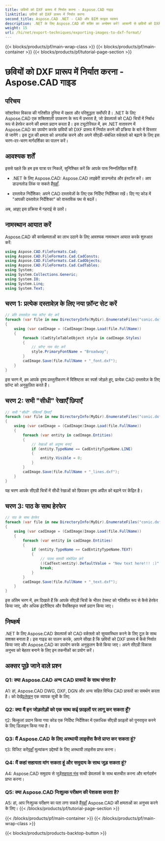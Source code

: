 ```yaml
---
title: छवियों को DXF प्रारूप में निर्यात करना - Aspose.CAD गाइड
linktitle: छवियों को DXF प्रारूप में निर्यात करना
second_title: Aspose.CAD .NET - CAD और BIM फ़ाइल स्वरूप
description: .NET के लिए Aspose.CAD की शक्ति का अन्वेषण करें! आसानी से छवियों को DXF प्रारूप में निर्यात करना सीखें। सटीकता और दक्षता के साथ अपने सीएडी विकास को बढ़ाएं।
weight: 15
url: /hi/net/export-techniques/exporting-images-to-dxf-format/
---
```


{{< blocks/products/pf/main-wrap-class >}}
{{< blocks/products/pf/main-container >}}
{{< blocks/products/pf/tutorial-page-section >}}

# छवियों को DXF प्रारूप में निर्यात करना - Aspose.CAD गाइड

## परिचय

सॉफ़्टवेयर विकास की गतिशील दुनिया में दक्षता और परिशुद्धता सर्वोपरि है। .NET के लिए Aspose.CAD एक शक्तिशाली उपकरण के रूप में उभरता है, जो डेवलपर्स को CAD चित्रों में निर्बाध रूप से हेरफेर करने की क्षमता प्रदान करता है। इस ट्यूटोरियल में, हम .NET वातावरण में Aspose.CAD का उपयोग करके छवियों को DXF प्रारूप में निर्यात करने की प्रक्रिया के बारे में विस्तार से जानेंगे। इस टूल की क्षमता को अनलॉक करने और अपने सीएडी-संबंधित वर्कफ़्लो को बढ़ाने के लिए इस चरण-दर-चरण मार्गदर्शिका का पालन करें।

## आवश्यक शर्तें

इससे पहले कि हम इस यात्रा पर निकलें, सुनिश्चित करें कि आपके पास निम्नलिखित शर्तें हैं:

-  .NET के लिए Aspose.CAD: Aspose.CAD लाइब्रेरी डाउनलोड और इंस्टॉल करें। आप डाउनलोड लिंक पा सकते हैं[यहाँ](https://releases.aspose.com/cad/net/).

- दस्तावेज़ निर्देशिका: अपने CAD दस्तावेज़ों के लिए एक निर्दिष्ट निर्देशिका रखें। दिए गए कोड में "आपकी दस्तावेज़ निर्देशिका" को वास्तविक पथ से बदलें।

अब, आइए इस प्रक्रिया में गहराई से उतरें।

## नामस्थान आयात करें

Aspose.CAD की कार्यक्षमताओं का लाभ उठाने के लिए आवश्यक नामस्थान आयात करके शुरुआत करें:

```csharp
using Aspose.CAD.FileFormats.Cad;
using Aspose.CAD.FileFormats.Cad.CadConsts;
using Aspose.CAD.FileFormats.Cad.CadObjects;
using Aspose.CAD.FileFormats.Cad.CadTables;
using System;
using System.Collections.Generic;
using System.IO;
using System.Linq;
using System.Text;
```

## चरण 1: प्रत्येक दस्तावेज़ के लिए नया फ़ॉन्ट सेट करें

```csharp
// प्रति दस्तावेज़ नया फ़ॉन्ट सेट करें
foreach (var file in new DirectoryInfo(MyDir).EnumerateFiles("conic.dxf"))
{
    using (var cadImage = (CadImage)Image.Load(file.FullName))
    {
        foreach (CadStyleTableObject style in cadImage.Styles)
        {
            // फ़ॉन्ट नाम सेट करें
            style.PrimaryFontName = "Broadway";
        }
        cadImage.Save(file.FullName + "_font.dxf");
    }
}
```

इस चरण में, हम आपके दृश्य प्रस्तुतीकरण में विशिष्टता का स्पर्श जोड़ते हुए, प्रत्येक CAD दस्तावेज़ के लिए फ़ॉन्ट को अनुकूलित करते हैं।

## चरण 2: सभी "सीधी" रेखाएँ छिपाएँ

```csharp
// सभी "सीधी" पंक्तियाँ छिपाएँ
foreach (var file in new DirectoryInfo(MyDir).EnumerateFiles("conic.dxf"))
{
    using (var cadImage = (CadImage)Image.Load(file.FullName))
    {
        foreach (var entity in cadImage.Entities)
        {
            // रेखाओं को अदृश्य बनाएं
            if (entity.TypeName == CadEntityTypeName.LINE)
            {
                entity.Visible = 0;
            }
        }
        cadImage.Save(file.FullName + "_lines.dxf");
    }
}
```

यह चरण आपके सीएडी चित्रों में सीधी रेखाओं को छिपाकर दृश्य अपील को बढ़ाने पर केंद्रित है।

## चरण 3: पाठ के साथ हेरफेर

```csharp
// पाठ के साथ हेरफेर
foreach (var file in new DirectoryInfo(MyDir).EnumerateFiles("conic.dxf"))
{
    using (var cadImage = (CadImage)Image.Load(file.FullName))
    {
        foreach (var entity in cadImage.Entities)
        {
            if (entity.TypeName == CadEntityTypeName.TEXT)
            {
                // पाठ्य सामग्री संशोधित करें
                ((CadText)entity).DefaultValue = "New text here!!! :)";
                break;
            }
        }
        cadImage.Save(file.FullName + "_text.dxf");
    }
}
```

इस अंतिम चरण में, हम दिखाते हैं कि आपके सीएडी चित्रों के भीतर टेक्स्ट को गतिशील रूप से कैसे हेरफेर किया जाए, और अधिक इंटरैक्टिव और वैयक्तिकृत स्पर्श प्रदान किया जाए।

## निष्कर्ष

.NET के लिए Aspose.CAD डेवलपर्स को CAD वर्कफ़्लो को सुव्यवस्थित करने के लिए टूल के साथ सशक्त बनाता है। इस गाइड का पालन करके, आपने सीखा है कि छवियों को DXF प्रारूप में कैसे निर्यात किया जाए और Aspose.CAD का उपयोग करके अनुकूलन कैसे किया जाए। अपने सीएडी विकास अनुभव को बेहतर बनाने के लिए इन तकनीकों का प्रयोग करें।

## अक्सर पूछे जाने वाले प्रश्न

### Q1: क्या Aspose.CAD अन्य CAD प्रारूपों के साथ संगत है?

 A1: हां, Aspose.CAD DWG, DXF, DGN और अन्य सहित विभिन्न CAD प्रारूपों का समर्थन करता है। को देखें[प्रलेखन](https://reference.aspose.com/cad/net/) एक व्यापक सूची के लिए.

### Q2: क्या मैं इन जोड़तोड़ों को एक साथ कई फ़ाइलों पर लागू कर सकता हूँ?

ए2: बिल्कुल! प्रदान किया गया कोड एक निर्दिष्ट निर्देशिका में एकाधिक सीएडी फ़ाइलों को पुनरावृत्त करने के लिए डिज़ाइन किया गया है।

### Q3: मैं Aspose.CAD के लिए अस्थायी लाइसेंस कैसे प्राप्त कर सकता हूं?

 ए3: विजिट करें[यहाँ](https://purchase.aspose.com/temporary-license/) मूल्यांकन उद्देश्यों के लिए अस्थायी लाइसेंस प्राप्त करना।

### Q4: मैं कहां सहायता मांग सकता हूं और समुदाय के साथ जुड़ सकता हूं?

 A4: Aspose.CAD समुदाय से जुड़ें[सहयता मंच](https://forum.aspose.com/c/cad/19) साथी डेवलपर्स के साथ बातचीत करना और मार्गदर्शन प्राप्त करना।

### Q5: क्या Aspose.CAD निःशुल्क परीक्षण की पेशकश करता है?

 A5: हां, आप निःशुल्क परीक्षण का पता लगा सकते हैं[यहाँ](https://releases.aspose.com/) Aspose.CAD की क्षमताओं का अनुभव करने के लिए।
{{< /blocks/products/pf/tutorial-page-section >}}

{{< /blocks/products/pf/main-container >}}
{{< /blocks/products/pf/main-wrap-class >}}

{{< blocks/products/products-backtop-button >}}
